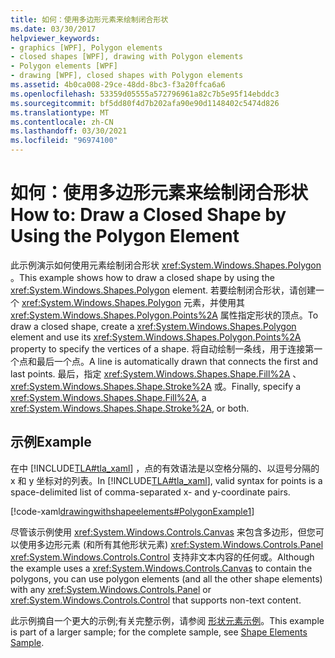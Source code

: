 ```yaml
---
title: 如何：使用多边形元素来绘制闭合形状
ms.date: 03/30/2017
helpviewer_keywords:
- graphics [WPF], Polygon elements
- closed shapes [WPF], drawing with Polygon elements
- Polygon elements [WPF]
- drawing [WPF], closed shapes with Polygon elements
ms.assetid: 4b0ca008-29ce-48dd-8bc3-f3a20ffca6a6
ms.openlocfilehash: 53359d05555a572796961a82c7b5e95f14ebddc3
ms.sourcegitcommit: bf5dd80f4d7b202afa90e90d1148402c5474d826
ms.translationtype: MT
ms.contentlocale: zh-CN
ms.lasthandoff: 03/30/2021
ms.locfileid: "96974100"
---
```

# <a name="how-to-draw-a-closed-shape-by-using-the-polygon-element"></a><span data-ttu-id="2b6a1-102">如何：使用多边形元素来绘制闭合形状</span><span class="sxs-lookup"><span data-stu-id="2b6a1-102">How to: Draw a Closed Shape by Using the Polygon Element</span></span>
<span data-ttu-id="2b6a1-103">此示例演示如何使用元素绘制闭合形状 <xref:System.Windows.Shapes.Polygon> 。</span><span class="sxs-lookup"><span data-stu-id="2b6a1-103">This example shows how to draw a closed shape by using the <xref:System.Windows.Shapes.Polygon> element.</span></span> <span data-ttu-id="2b6a1-104">若要绘制闭合形状，请创建一个 <xref:System.Windows.Shapes.Polygon> 元素，并使用其 <xref:System.Windows.Shapes.Polygon.Points%2A> 属性指定形状的顶点。</span><span class="sxs-lookup"><span data-stu-id="2b6a1-104">To draw a closed shape, create a <xref:System.Windows.Shapes.Polygon> element and use its <xref:System.Windows.Shapes.Polygon.Points%2A> property to specify the vertices of a shape.</span></span> <span data-ttu-id="2b6a1-105">将自动绘制一条线，用于连接第一个点和最后一个点。</span><span class="sxs-lookup"><span data-stu-id="2b6a1-105">A line is automatically drawn that connects the first and last points.</span></span> <span data-ttu-id="2b6a1-106">最后，指定 <xref:System.Windows.Shapes.Shape.Fill%2A> 、 <xref:System.Windows.Shapes.Shape.Stroke%2A> 或。</span><span class="sxs-lookup"><span data-stu-id="2b6a1-106">Finally, specify a <xref:System.Windows.Shapes.Shape.Fill%2A>, a <xref:System.Windows.Shapes.Shape.Stroke%2A>, or both.</span></span>  
  
## <a name="example"></a><span data-ttu-id="2b6a1-107">示例</span><span class="sxs-lookup"><span data-stu-id="2b6a1-107">Example</span></span>  
 <span data-ttu-id="2b6a1-108">在中 [!INCLUDE[TLA#tla_xaml](../../../includes/tlasharptla-xaml-md.md)] ，点的有效语法是以空格分隔的、以逗号分隔的 x 和 y 坐标对的列表。</span><span class="sxs-lookup"><span data-stu-id="2b6a1-108">In [!INCLUDE[TLA#tla_xaml](../../../includes/tlasharptla-xaml-md.md)], valid syntax for points is a space-delimited list of comma-separated x- and y-coordinate pairs.</span></span>  
  
 [!code-xaml[drawingwithshapeelements#PolygonExample1](~/samples/snippets/csharp/VS_Snippets_Wpf/DrawingWithShapeElements/CS/polygonexample.xaml#polygonexample1)]  
  
 <span data-ttu-id="2b6a1-109">尽管该示例使用 <xref:System.Windows.Controls.Canvas> 来包含多边形，但您可以使用多边形元素 (和所有其他形状元素) <xref:System.Windows.Controls.Panel> <xref:System.Windows.Controls.Control> 支持非文本内容的任何或。</span><span class="sxs-lookup"><span data-stu-id="2b6a1-109">Although the example uses a <xref:System.Windows.Controls.Canvas> to contain the polygons, you can use polygon elements (and all the other shape elements) with any <xref:System.Windows.Controls.Panel> or <xref:System.Windows.Controls.Control> that supports non-text content.</span></span>  
  
 <span data-ttu-id="2b6a1-110">此示例摘自一个更大的示例;有关完整示例，请参阅 [形状元素示例](https://github.com/Microsoft/WPF-Samples/tree/master/Graphics/ShapeElements)。</span><span class="sxs-lookup"><span data-stu-id="2b6a1-110">This example is part of a larger sample; for the complete sample, see [Shape Elements Sample](https://github.com/Microsoft/WPF-Samples/tree/master/Graphics/ShapeElements).</span></span>
